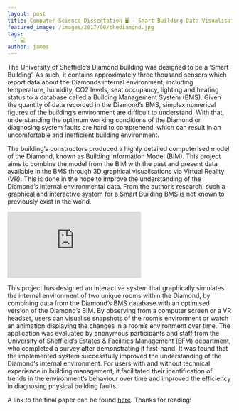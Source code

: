 ```yaml
---
layout: post
title: Computer Science Dissertation 🖥 - Smart Building Data Visualisation with VR
featured_image: /images/2017/08/thediamond.jpg
tags:
  - 💻
author: james
---
```


The University of Sheffield’s Diamond building was designed to be a ’Smart Building’. As such, it contains approximately three thousand sensors which report data about the Diamonds internal environment, including temperature, humidity, CO2 levels, seat occupancy, lighting and heating status to a database called a Building Management System (BMS). Given the quantity of data recorded in the Diamond’s BMS, simplex numerical figures of the building’s environment are difficult to understand. With that, understanding the optimum working conditions of the Diamond or diagnosing system faults are hard to comprehend, which can result in an uncomfortable and inefficient building environment.

The building’s constructors produced a highly detailed computerised model of the Diamond, known as Building Information Model (BIM). This project aims to combine the model from the BIM with the past and present data available in the BMS through 3D graphical visualisations via Virtual Reality (VR). This is done in the hope to improve the understanding of the Diamond’s internal environmental data. From the author’s research, such a graphical and interactive system for a Smart Building BMS is not known to previously exist in the world.

<iframe src='https://www.youtube.com/embed/xQKAFD06nfw?autoplay=1&loop=1' frameborder='0' allowfullscreen></iframe>

This project has designed an interactive system that graphically simulates the internal environment of two unique rooms within the Diamond, by combining data from the Diamond’s BMS database with an optimised version of the Diamond’s BIM. By observing from a computer screen or a VR headset, users can visualise snapshots of the room’s environment or watch an animation displaying the changes in a room’s environment over time. The application was evaluated by anonymous participants and staff from the University of Sheffield’s Estates & Facilities Management (EFM) department, who completed a survey after demonstrating it first-hand. It was found that the implemented system successfully improved the understanding of the Diamond’s internal environment. For users with and without technical experience in building management, it facilitated their identification of trends in the environment’s behaviour over time and improved the efficiency in diagnosing physical building faults.

A link to the final paper can be found [here](https://drive.google.com/file/d/1VWfToNnsBRnYrwA7bb2ZM4RsqD3E11nj/view). Thanks for reading!
